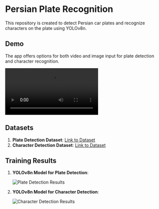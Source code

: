 # Persian Plate Recognition

This repository is created to detect Persian car plates and recognize characters on the plate using YOLOv8n.

## Demo

The app offers options for both video and image input for plate detection and character recognition.

![Demo Video](https://github.com/RezaMazhari/Persian-Plate-Recognition/blob/main/output_video.mp4)

## Datasets

1. **Plate Detection Dataset**: [Link to Dataset](https://universe.roboflow.com/sultan-space/iranian-plate)
2. **Character Detection Dataset**: [Link to Dataset](https://universe.roboflow.com/shahab-jafari-1vorv/persian-plate-characters-mvinj)

## Training Results

1. **YOLOv8n Model for Plate Detection**:

   ![Plate Detection Results](https://github.com/RezaMazhari/Persian-Plate-Recognition/blob/main/Report/Plate-Yolov8n/results.png)

2. **YOLOv8n Model for Character Detection**:

   ![Character Detection Results](https://github.com/RezaMazhari/Persian-Plate-Recognition/blob/main/Report/OCR-YOLOv8n/results.png)
